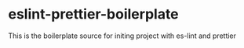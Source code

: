 # eslint-prettier-boilerplate
This is the boilerplate source for initing project with es-lint and prettier
